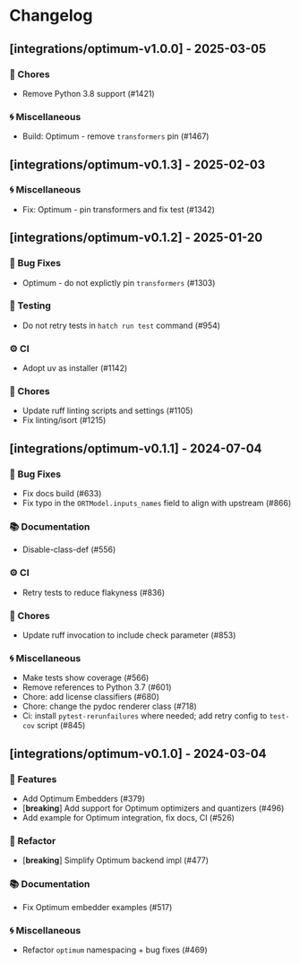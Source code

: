 # Changelog

## [integrations/optimum-v1.0.0] - 2025-03-05

### 🧹 Chores

- Remove Python 3.8 support (#1421)

### 🌀 Miscellaneous

- Build: Optimum - remove `transformers` pin (#1467)

## [integrations/optimum-v0.1.3] - 2025-02-03

### 🌀 Miscellaneous

- Fix: Optimum - pin transformers and fix test (#1342)

## [integrations/optimum-v0.1.2] - 2025-01-20

### 🐛 Bug Fixes

- Optimum - do not explictly pin `transformers` (#1303)

### 🧪 Testing

- Do not retry tests in `hatch run test` command (#954)

### ⚙️ CI

- Adopt uv as installer (#1142)

### 🧹 Chores

- Update ruff linting scripts and settings (#1105)
- Fix linting/isort (#1215)


## [integrations/optimum-v0.1.1] - 2024-07-04

### 🐛 Bug Fixes

- Fix docs build (#633)
- Fix typo in the `ORTModel.inputs_names` field to align with upstream (#866)

### 📚 Documentation

- Disable-class-def (#556)

### ⚙️ CI

- Retry tests to reduce flakyness (#836)

### 🧹 Chores

- Update ruff invocation to include check parameter (#853)

### 🌀 Miscellaneous

- Make tests show coverage (#566)
- Remove references to Python 3.7 (#601)
- Chore: add license classifiers (#680)
- Chore: change the pydoc renderer class (#718)
- Ci: install `pytest-rerunfailures` where needed; add retry config to `test-cov` script (#845)

## [integrations/optimum-v0.1.0] - 2024-03-04

### 🚀 Features

- Add Optimum Embedders (#379)
- [**breaking**] Add support for Optimum optimizers and quantizers (#496)
- Add example for Optimum integration, fix docs, CI (#526)

### 🚜 Refactor

- [**breaking**] Simplify Optimum backend impl (#477)

### 📚 Documentation

- Fix Optimum embedder examples (#517)

### 🌀 Miscellaneous

- Refactor `optimum` namespacing + bug fixes (#469)

<!-- generated by git-cliff -->
